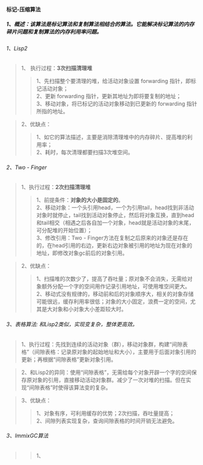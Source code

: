 #### 标记-压缩算法
##### 1、概述：该算法是标记算法和复制算法相结合的算法。它能解决标记算法的内存碎片问题和复制算法的内存利用率问题。
###### 1、Lisp2
> 1、 执行过程：**3次扫描清理堆**
>> 1、先扫描整个要清理的堆，给活动对象设置 forwarding 指针，即标记活动对象；   
>> 2、更新 forwarding 指针，更新其地址为即将要复制的地址；   
>> 3、移动对象，将已标记的活动对象移动到已更新的 forwarding 指针所指的地址。

> 2、优缺点：
>> 1、如它的算法描述，主要是消除清理堆中的内存碎片、提高堆的利用率；    
>> 2、耗时，每次清理都要扫描3次堆空间。

###### 2、Two - Finger
> 1、执行过程：**2次扫描清理堆**
>> 1、前提条件：**对象的大小是固定的**。   
>> 2、移动对象：一个头引用head，一个为引用tail，head找到非活动对象时就停止，tail找到活动对象停止，然后将对象互换，直到head和tail相交（相遇之后各自加一个对象，head就是活动对象的末尾，可分配堆的开始位置）；    
>> 3、修改引用：Two - Finger方法在复制之后原来的对象还是存在的，在head引用的右边，更新右边对象被引用的地址为现在对象的地址，即修改对象gc前后的对象引用。

> 2、优缺点：
>> 1、扫描堆的次数少了，提高了吞吐量；原对象不会消失，无需给对象额外分配一个字的空间用作记录引用地址，可使用堆空间更大。   
>> 2、移动式没有规律的，移动前和后的对象顺序大，相关的对象存储可能很远，缓存利用率很低；对象的大小固定，浪费一定的空间，尤其是大对象和小对象大小差距较大时。
###### 3、表格算法: 和Lisp2类似，实现变复杂，整体更高效。
> 1、执行过程：先找到连续的活动对象（群），移动对象群，构建“间隙表格”（间隙表格：记录原对象的起始地址和大小），主要用于后面对象引用的更新；再根据“间隙表格”更新对象引用。   

> 2、和Lisp2的异同：使用“间隙表格”，无需给每个对象开辟一个字的空间保存原对象的引用，直接移动活动对象群。减少了一次对堆的扫描。但在实现“间隙表格”时使得该算法变的复杂。

> 3、优缺点：
>> 1、对象有序，可利用缓存的优势；2次扫描，吞吐量提高；   
>> 2、间隙列表实现复杂，查询间隙表格的时间开销无法避免。

###### 3、ImmixGC算法


>> 1、
